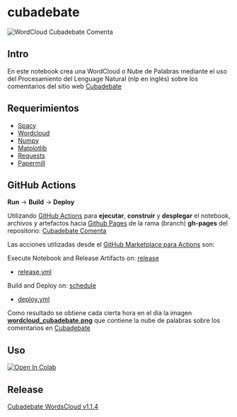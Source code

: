 # cubadebate
![WordCloud Cubadebate Comenta](https://oleksis.github.io/cubadebate/wordcloud_cubadebate.png)

## Intro
En este notebook crea una WordCloud o Nube de Palabras mediante el uso del Procesamiento del Lenguage Natural (nlp en inglés) sobre los comemtarios del sitio web [Cubadebate](http://www.cubadebate.cu/)

## Requerimientos
* [Spacy](https://spacy.io/)
* [Wordcloud](http://amueller.github.io/word_cloud/)
* [Numpy](https://numpy.org)
* [Matplotlib](https://matplotlib.org/)
* [Requests](https://requests.readthedocs.io/en/master/)
* [Papermill](https://papermill.readthedocs.io/en/latest/)

## GitHub Actions

**Run** -> **Build** -> **Deploy**

Utilizando [GitHub Actions](https://github.com/features/actions) para **ejecutar**, **construir** y **desplegar** el notebook, archivos y artefactos hacia [Github Pages](https://pages.github.com/) de la rama (branch) **gh-pages** del repositorio: [Cubadebate Comenta](https://oleksis.github.io/cubadebate/)

Las acciones utilizadas desde el [GitHub Marketplace para Actions](https://github.com/marketplace?type=actions) son:

Execute Notebook and Release Artifacts on: [release](https://help.github.com/es/actions/reference/events-that-trigger-workflows#)
* [release.yml](https://github.com/oleksis/cubadebate/blob/master/.github/workflows/release.yml)

Build and Deploy on: [schedule](https://help.github.com/es/actions/reference/events-that-trigger-workflows#)
* [deploy.yml](https://github.com/oleksis/cubadebate/blob/master/.github/workflows/deploy.yml)

Como resultado se obtiene cada cierta hora en el día la imagen **[wordcloud_cubadebate.png](https://github.com/oleksis/cubadebate/blob/gh-pages/wordcloud_cubadebate.png)** que contiene la nube de palabras sobre los comentarios en [Cubadebate](http://www.cubadebate.cu)



## Uso
<a href="https://colab.research.google.com/github/oleksis/cubadebate/blob/master/CUBADEBATE_SPACY.ipynb" target="_parent"><img src="https://colab.research.google.com/assets/colab-badge.svg" alt="Open In Colab"/></a>

## Release
[Cubadebate WordsCloud v1.1.4](https://github.com/oleksis/cubadebate/releases/tag/v1.1.4)
